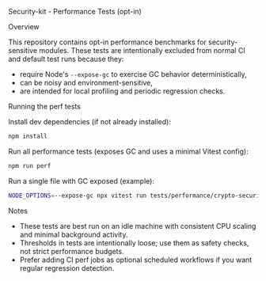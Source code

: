 Security-kit - Performance Tests (opt-in)

Overview

This repository contains opt-in performance benchmarks for security-sensitive modules. These tests are intentionally excluded from normal CI and default test runs because they:

- require Node's `--expose-gc` to exercise GC behavior deterministically,
- can be noisy and environment-sensitive,
- are intended for local profiling and periodic regression checks.

Running the perf tests

Install dev dependencies (if not already installed):

```bash
npm install
```

Run all performance tests (exposes GC and uses a minimal Vitest config):

```bash
npm run perf
```

Run a single file with GC exposed (example):

```bash
NODE_OPTIONS=--expose-gc npx vitest run tests/performance/crypto-security-performance.test.ts -c vitest.min.config.mjs
```

Notes

- These tests are best run on an idle machine with consistent CPU scaling and minimal background activity.
- Thresholds in tests are intentionally loose; use them as safety checks, not strict performance budgets.
- Prefer adding CI perf jobs as optional scheduled workflows if you want regular regression detection.
